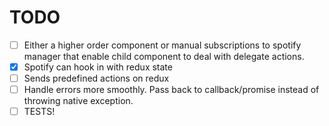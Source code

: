 # TODO
- [ ] Either a higher order component or manual subscriptions to spotify manager that enable child component to deal with delegate actions.
- [x] Spotify can hook in with redux state
- [ ] Sends predefined actions on redux
- [ ] Handle errors more smoothly. Pass back to callback/promise instead of throwing native exception.
- [ ] TESTS!
